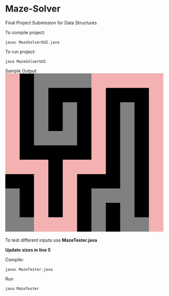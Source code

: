 # Maze-Solver
Final Project Submission for Data Structures

To compile project: 
```
javac MazeSolverGUI.java
```

To run project: 
```
java MazeSolverGUI
```

Sample Output: </br>
![alt text](https://github.com/natt-n/Maze-Solver/blob/main/sample%20output.png "Sample Output")

To test different inputs use <b>MazeTester.java</b><br>

<b> Update sizes in line 5 </b><br>

Compile:
```
javac MazeTester.java
```
Run
```
java MazeTester
```